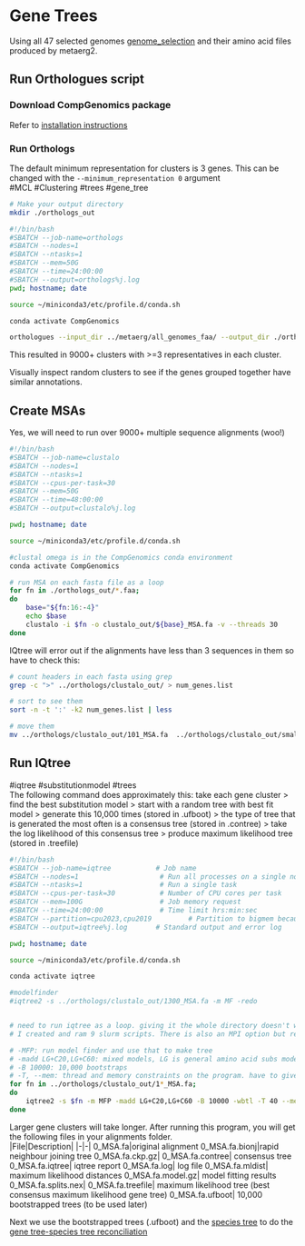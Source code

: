 # Gene Trees

Using all 47 selected genomes [genome_selection](./Genome_selection.md) and their amino acid files produced by metaerg2.

## Run Orthologues script

### Download CompGenomics package

Refer to [installation instructions](./species_tree.md#download-compgenomics-package)

### Run Orthologs

The default minimum representation for clusters is 3 genes. This can be changed with the `--minimum_representation 0` argument  
#MCL #Clustering #trees #gene_tree

```bash
# Make your output directory
mkdir ./orthologs_out
```

```bash
#!/bin/bash
#SBATCH --job-name=orthologs           
#SBATCH --nodes=1                    
#SBATCH --ntasks=1                   
#SBATCH --mem=50G                   
#SBATCH --time=24:00:00              
#SBATCH --output=orthologs%j.log      
pwd; hostname; date

source ~/miniconda3/etc/profile.d/conda.sh

conda activate CompGenomics

orthologues --input_dir ../metaerg/all_genomes_faa/ --output_dir ./orthologs_out --cpus 30 --minimum_representation 3
```

This resulted in 9000+ clusters with >=3 representatives in each cluster.

Visually inspect random clusters to see if the genes grouped together have similar annotations.

## Create MSAs

Yes, we will need to run over 9000+ multiple sequence alignments (woo!)  

```bash
#!/bin/bash
#SBATCH --job-name=clustalo           
#SBATCH --nodes=1                    
#SBATCH --ntasks=1                   
#SBATCH --cpus-per-task=30           
#SBATCH --mem=50G                   
#SBATCH --time=48:00:00
#SBATCH --output=clustalo%j.log       

pwd; hostname; date

source ~/miniconda3/etc/profile.d/conda.sh

#clustal omega is in the CompGenomics conda environment
conda activate CompGenomics

# run MSA on each fasta file as a loop
for fn in ./orthologs_out/*.faa;
do
    base="${fn:16:-4}"
    echo $base
    clustalo -i $fn -o clustalo_out/${base}_MSA.fa -v --threads 30
done
```

IQtree will error out if the alignments have less than 3 sequences in them so have to check this:

```bash
# count headers in each fasta using grep
grep -c ">" ../orthologs/clustalo_out/ > num_genes.list

# sort to see them
sort -n -t ':' -k2 num_genes.list | less

# move them
mv ../orthologs/clustalo_out/101_MSA.fa  ../orthologs/clustalo_out/small_clusters/
```

## Run IQtree

#iqtree #substitutionmodel #trees  
The following command does approximately this: take each gene cluster > find the best substitution model > start with a random tree with best fit model > generate this 10,000 times (stored in .ufboot) > the type of tree that is generated the most often is a consensus tree (stored in .contree) > take the log likelihood of this consensus tree > produce maximum likelihood tree (stored in .treefile)

```bash
#!/bin/bash
#SBATCH --job-name=iqtree           # Job name
#SBATCH --nodes=1                    # Run all processes on a single node
#SBATCH --ntasks=1                   # Run a single task
#SBATCH --cpus-per-task=30           # Number of CPU cores per task
#SBATCH --mem=100G                   # Job memory request
#SBATCH --time=24:00:00              # Time limit hrs:min:sec
#SBATCH --partition=cpu2023,cpu2019         # Partition to bigmem because lots of memory required
#SBATCH --output=iqtree%j.log       # Standard output and error log

pwd; hostname; date

source ~/miniconda3/etc/profile.d/conda.sh

conda activate iqtree

#modelfinder
#iqtree2 -s ../orthologs/clustalo_out/1300_MSA.fa -m MF -redo


# need to run iqtree as a loop. giving it the whole directory doesn't work in "-s".
# I created and ram 9 slurm scripts. There is also an MPI option but requires a diff compilation

# -MFP: run model finder and use that to make tree
# -madd LG+C20,LG+C60: mixed models, LG is general amino acid subs model
# -B 10000: 10,000 bootstraps
# -T, --mem: thread and memory constraints on the program. have to give memory option, otherwise it will time-out
for fn in ../orthologs/clustalo_out/1*_MSA.fa;
do
    iqtree2 -s $fn -m MFP -madd LG+C20,LG+C60 -B 10000 -wbtl -T 40 --mem 100G
done
```

Larger gene clusters will take longer. 
After running this program, you will get the following files in your alignments folder.  
|File|Description|
|-|-|
0_MSA.fa|original alignment
0_MSA.fa.bionj|rapid neighbour joining tree
0_MSA.fa.ckp.gz|
0_MSA.fa.contree| consensus tree
0_MSA.fa.iqtree| iqtree report
0_MSA.fa.log| log file
0_MSA.fa.mldist| maximum likelihood distances
0_MSA.fa.model.gz| model fitting results
0_MSA.fa.splits.nex|
0_MSA.fa.treefile| maximum likelihood tree (best consensus maximum likelihood gene tree)
0_MSA.fa.ufboot| 10,000 bootstrapped trees (to be used later)

Next we use the bootstrapped trees (.ufboot) and the [species tree](./species_tree.md) to do the [gene tree-species tree reconciliation](./Gene-tree-species-tree-reconcile.md)

